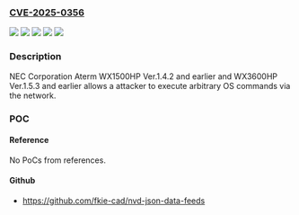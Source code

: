 ### [CVE-2025-0356](https://cve.mitre.org/cgi-bin/cvename.cgi?name=CVE-2025-0356)
![](https://img.shields.io/static/v1?label=Product&message=WX1500HP&color=blue)
![](https://img.shields.io/static/v1?label=Product&message=WX3600HP&color=blue)
![](https://img.shields.io/static/v1?label=Version&message=%3D%20Ver.1.4.2%20and%20earlier%20&color=brighgreen)
![](https://img.shields.io/static/v1?label=Version&message=%3D%20Ver.1.5.3%20and%20earlier%20&color=brighgreen)
![](https://img.shields.io/static/v1?label=Vulnerability&message=CWE-78%3A%20Improper%20Neutralization%20of%20Special%20Elements%20used%20in%20an%20OS%20Command%20('OS%20Command%20Injection')&color=brighgreen)

### Description

NEC Corporation Aterm WX1500HP Ver.1.4.2 and earlier and WX3600HP Ver.1.5.3 and earlier allows a attacker to execute arbitrary OS commands via the network.

### POC

#### Reference
No PoCs from references.

#### Github
- https://github.com/fkie-cad/nvd-json-data-feeds

